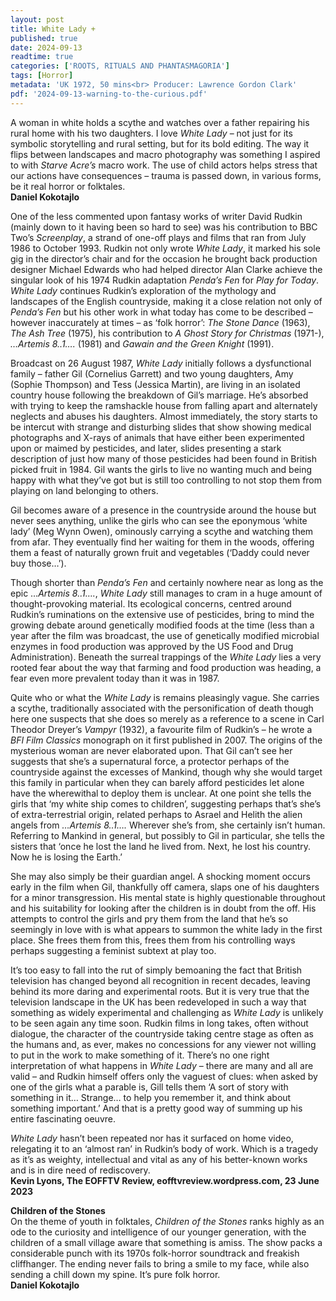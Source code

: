 ```yaml
---
layout: post
title: White Lady + 
published: true
date: 2024-09-13
readtime: true
categories: ['ROOTS, RITUALS AND PHANTASMAGORIA']
tags: [Horror]
metadata: 'UK 1972, 50 mins<br> Producer: Lawrence Gordon Clark'
pdf: '2024-09-13-warning-to-the-curious.pdf'
---
```


A woman in white holds a scythe and watches over a father repairing his rural home with his two daughters. I love _White Lady_ – not just for its symbolic storytelling and rural setting, but for its bold editing. The way it flips between landscapes and macro photography was something I aspired to with _Starve Acre’s_ macro work. The use of child actors helps stress that our actions have consequences – trauma is passed down, in various forms, be it real horror or folktales.  
**Daniel Kokotajlo**  

One of the less commented upon fantasy works of writer David Rudkin (mainly down to it having been so hard to see) was his contribution to BBC Two’s _Screenplay_, a strand of one-off plays and films that ran from July 1986 to October 1993. Rudkin not only wrote _White Lady_, it marked his sole gig in the director’s chair and for the occasion he brought back production designer Michael Edwards who had helped director Alan Clarke achieve the singular look of his 1974 Rudkin adaptation _Penda’s Fen_ for _Play for Today_. _White Lady_ continues Rudkin’s exploration of the mythology and landscapes of the English countryside, making it a close relation not only of _Penda’s Fen_ but his other work in what today has come to be described – however inaccurately at times – as ‘folk horror’: _The Stone Dance_ (1963), _The Ash Tree_ (1975), his contribution to _A Ghost Story for Christmas_ (1971-), _…Artemis 8..1…._ (1981) and _Gawain and the Green Knight_ (1991).

Broadcast on 26 August 1987, _White Lady_ initially follows a dysfunctional family – father Gil (Cornelius Garrett) and two young daughters, Amy (Sophie Thompson) and Tess (Jessica Martin), are living in an isolated country house following the breakdown of Gil’s marriage. He’s absorbed with trying to keep the ramshackle house from falling apart and alternately neglects and abuses his daughters. Almost immediately, the story starts to be intercut with strange and disturbing slides that show showing medical photographs and X-rays of animals that have either been experimented upon or maimed by pesticides, and later, slides presenting a stark description of just how many of those pesticides had been found in British picked fruit in 1984. Gil wants the girls to live no wanting much and being happy with what they’ve got but is still too controlling to not stop them from playing on land belonging to others.

Gil becomes aware of a presence in the countryside around the house but never sees anything, unlike the girls who can see the eponymous ‘white lady’ (Meg Wynn Owen), ominously carrying a scythe and watching them from afar. They eventually find her waiting for them in the woods, offering them a feast of naturally grown fruit and vegetables (‘Daddy could never buy those…’).

Though shorter than _Penda’s Fen_ and certainly nowhere near as long as the epic …_Artemis 8..1…._, _White Lady_ still manages to cram in a huge amount of thought-provoking material. Its ecological concerns, centred around Rudkin’s ruminations on the extensive use of pesticides, bring to mind the growing debate around genetically modified foods at the time (less than a year after the film was broadcast, the use of genetically modified microbial enzymes in food production was approved by the US Food and Drug Administration). Beneath the surreal trappings of the _White Lady_ lies a very rooted fear about the way that farming and food production was heading, a fear even more prevalent today than it was in 1987.

Quite who or what the _White Lady_ is remains pleasingly vague. She carries a scythe, traditionally associated with the personification of death though here one suspects that she does so merely as a reference to a scene in Carl Theodor Dreyer’s _Vampyr_ (1932), a favourite film of Rudkin’s – he wrote a _BFI Film Classics_ monograph on it first published in 2007. The origins of the mysterious woman are never elaborated upon. That Gil can’t see her suggests that she’s a supernatural force, a protector perhaps of the countryside against the excesses of Mankind, though why she would target this family in particular when they can barely afford pesticides let alone have the wherewithal to deploy them is unclear. At one point she tells the girls that ‘my white ship comes to children’, suggesting perhaps that’s she’s of extra-terrestrial origin, related perhaps to Asrael and Helith the alien angels from _…Artemis 8..1…._ Wherever she’s from, she certainly isn’t human. Referring to Mankind in general, but possibly to Gil in particular, she tells the sisters that ‘once he lost the land he lived from. Next, he lost his country. Now he is losing the Earth.’

She may also simply be their guardian angel. A shocking moment occurs early in the film when Gil, thankfully off camera, slaps one of his daughters for a minor transgression. His mental state is highly questionable throughout and his suitability for looking after the children is in doubt from the off. His attempts to control the girls and pry them from the land that he’s so seemingly in love with is what appears to summon the white lady in the first place. She frees them from this, frees them from his controlling ways perhaps suggesting a feminist subtext at play too.

It’s too easy to fall into the rut of simply bemoaning the fact that British television has changed beyond all recognition in recent decades, leaving behind its more daring and experimental roots. But it is very true that the television landscape in the UK has been redeveloped in such a way that something as widely experimental and challenging as _White Lady_ is unlikely to be seen again any time soon. Rudkin films in long takes, often without dialogue, the character of the countryside taking centre stage as often as the humans and, as ever, makes no concessions for any viewer not willing to put in the work to make something of it. There’s no one right interpretation of what happens in _White Lady_ – there are many and all are valid – and Rudkin himself offers only the vaguest of clues: when asked by one of the girls what a parable is, Gill tells them ‘A sort of story with something in it… Strange… to help you remember it, and think about something important.’ And that is a pretty good way of summing up his entire fascinating oeuvre.

_White Lady_ hasn’t been repeated nor has it surfaced on home video, relegating it to an ‘almost ran’ in Rudkin’s body of work. Which is a tragedy as it’s as weighty, intellectual and vital as any of his better-known works and is in dire need of rediscovery.  
**Kevin Lyons, The EOFFTV Review, eofftvreview.wordpress.com, 23 June 2023**  

**Children of the Stones**  
On the theme of youth in folktales, _Children of the Stones_ ranks highly as an ode to the curiosity and intelligence of our younger generation, with the children of a small village aware that something is amiss. The show packs a considerable punch with its 1970s folk-horror soundtrack and freakish cliffhanger. The ending never fails to bring a smile to my face, while also sending a chill down my spine. It’s pure folk horror.  
**Daniel Kokotajlo**
<!--stackedit_data:
eyJoaXN0b3J5IjpbLTg2OTA5MzYwMl19
-->